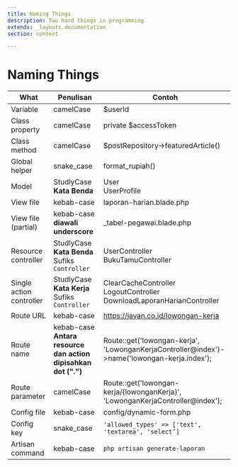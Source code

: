 ```yaml
---
title: Naming Things
description: Two hard things in programming
extends: _layouts.documentation
section: content

---
```


# Naming Things

| What                     | Penulisan                                                    | Contoh                                                       |
| ------------------------ | ------------------------------------------------------------ | ------------------------------------------------------------ |
| Variable                 | camelCase                                                    | $userId                                                      |
| Class property           | camelCase                                                    | private $accessToken                                         |
| Class method             | camelCase                                                    | $postRepository->featuredArticle()                           |
| Global helper            | snake_case                                                   | format_rupiah()                                              |
| Model                    | StudlyCase<br />**Kata Benda**                               | User<br />UserProfile                                        |
| View file                | kebab-case                                                   | laporan-harian.blade.php                                     |
| View file (partial)      | kebab-case **diawali underscore**                            | _tabel-pegawai.blade.php                                     |
| Resource controller      | StudlyCase<br />**Kata Benda**<br />Sufiks `Controller`      | UserController<br />BukuTamuController                       |
| Single action controller | StudlyCase<br />**Kata Kerja**<br />Sufiks `Controller`      | ClearCacheController<br />LogoutController<br />DownloadLaporanHarianController |
| Route URL                | kebab-case                                                   | https://javan.co.id/lowongan-kerja                           |
| Route name               | kebab-case<br />**Antara resource dan action dipisahkan dot (".")** | Route::get('lowongan-kerja', 'LowonganKerjaController@index')->name('lowongan-kerja.index'); |
| Route parameter          | camelCase                                                    | Route::get('lowongan-kerja/{lowonganKerja}', 'LowonganKerjaController@index'); |
| Config file              | kebab-case                                                   | config/dynamic-form.php                                      |
| Config key               | snake_case                                                   | `'allowed_types' => ['text', 'textarea', 'select’]`          |
| Artisan command          | kebab-case                                                   | `php artisan generate-laporan`                               |
